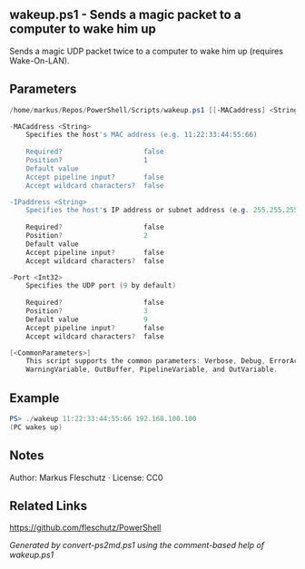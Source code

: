 ## wakeup.ps1 - Sends a magic packet to a computer to wake him up

Sends a magic UDP packet twice to a computer to wake him up (requires Wake-On-LAN).

## Parameters
```powershell
/home/markus/Repos/PowerShell/Scripts/wakeup.ps1 [[-MACaddress] <String>] [[-IPaddress] <String>] [[-Port] <Int32>] [<CommonParameters>]

-MACaddress <String>
    Specifies the host's MAC address (e.g. 11:22:33:44:55:66)
    
    Required?                    false
    Position?                    1
    Default value                
    Accept pipeline input?       false
    Accept wildcard characters?  false

-IPaddress <String>
    Specifies the host's IP address or subnet address (e.g. 255.255.255.255)
    
    Required?                    false
    Position?                    2
    Default value                
    Accept pipeline input?       false
    Accept wildcard characters?  false

-Port <Int32>
    Specifies the UDP port (9 by default)
    
    Required?                    false
    Position?                    3
    Default value                9
    Accept pipeline input?       false
    Accept wildcard characters?  false

[<CommonParameters>]
    This script supports the common parameters: Verbose, Debug, ErrorAction, ErrorVariable, WarningAction, 
    WarningVariable, OutBuffer, PipelineVariable, and OutVariable.
```

## Example
```powershell
PS> ./wakeup 11:22:33:44:55:66 192.168.100.100
(PC wakes up)

```

## Notes
Author: Markus Fleschutz · License: CC0

## Related Links
https://github.com/fleschutz/PowerShell

*Generated by convert-ps2md.ps1 using the comment-based help of wakeup.ps1*
